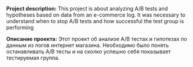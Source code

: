 __Project description:__ 
This project is about analyzing A/B tests and hypotheses based on data from an e-commerce log. It was necessary to understand when to stop A/B tests and how successful the test group is performing

__Описание проекта:__
Этот проект об анализе А/В тестах и гипотезах по данным из логов интернет магазина. Необходимо было понять останавливать A/B тесты 
и на сколко успешно себя показывает тестируемая группа.
